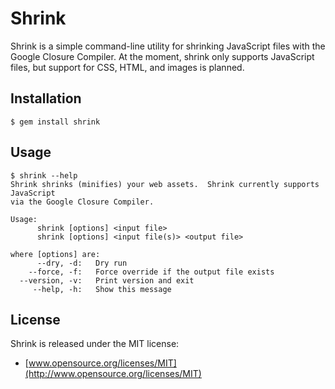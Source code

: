 # Shrink

Shrink is a simple command-line utility for shrinking JavaScript files with the Google Closure Compiler.  At the moment, shrink only supports JavaScript files, but support for CSS, HTML, and images is planned.

## Installation

```
$ gem install shrink
```

## Usage

```
$ shrink --help
Shrink shrinks (minifies) your web assets.  Shrink currently supports JavaScript
via the Google Closure Compiler.

Usage:
      shrink [options] <input file>
      shrink [options] <input file(s)> <output file>

where [options] are:
      --dry, -d:   Dry run
    --force, -f:   Force override if the output file exists
  --version, -v:   Print version and exit
     --help, -h:   Show this message
```

## License

Shrink is released under the MIT license:

* [www.opensource.org/licenses/MIT](http://www.opensource.org/licenses/MIT)